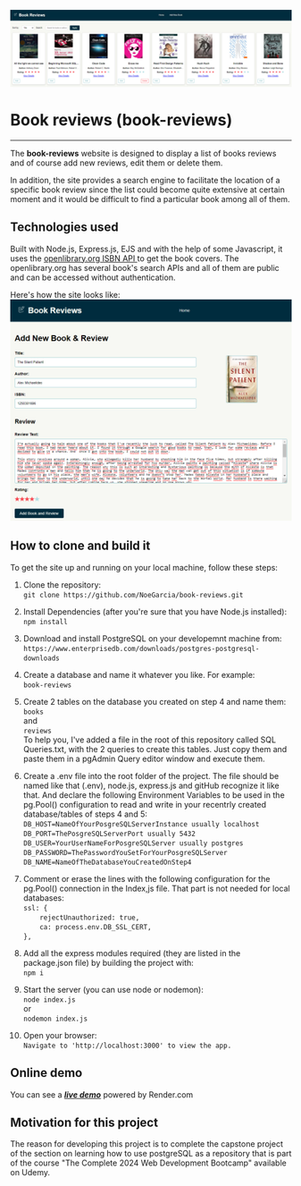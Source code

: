 [![Header](https://github.com/NoeGarcia/book-reviews/blob/main/public/images/gitHeader.png?raw=true)](https://github.com/NoeGarcia/book-reviews/)
# Book reviews (book-reviews)
***
The **book-reviews** website is designed to display a list of books reviews and of course add new reviews, edit them or delete them.

In addition, the site provides a search engine to facilitate the location of a specific book review since the list could become quite extensive at certain moment and it would be difficult to find a particular book among all of them.

## Technologies used
Built with Node.js, Express.js, EJS and with the help of some Javascript, it uses the [openlibrary.org ISBN API ](https://openlibrary.org/dev/docs/api/books) to get the book covers. The openlibrary.org has several book's search APIs and all of them are public and can be accessed without authentication.  

Here's how the site looks like:  
![Book-reviews site sample](https://github.com/NoeGarcia/book-reviews/blob/main/public/images/gitDetailsPage.png?raw=true)

## How to clone and build it
To get the site up and running on your local machine, follow these steps: 
1. Clone the repository:  
    `git clone https://github.com/NoeGarcia/book-reviews.git`

2. Install Dependencies (after you're sure that you have Node.js installed):  
	`npm install`

3. Download and install PostgreSQL on your developemnt machine from:  
	`https://www.enterprisedb.com/downloads/postgres-postgresql-downloads`

4. Create a database and name it whatever you like. For example:  
	`book-reviews`  

5. Create 2 tables on the database you created on step 4 and name them:  
	`books`  
	and  
	`reviews`  
	To help you, I've added a file in the root of this repository called SQL Queries.txt, with the 2 queries to create this tables. Just copy them and paste them in a pgAdmin Query editor window and execute them.  

6. Create a .env file into the root folder of the project. The file should be named like that (.env), node.js, express.js and gitHub recognize it like that. And declare the following Environment Variables to be used in the pg.Pool() configuration to read and write in your recentrly created database/tables of steps 4 and 5:  
	`DB_HOST=NameOfYourPosgreSQLServerInstance usually localhost`  
	`DB_PORT=ThePosgreSQLServerPort usually 5432`  
	`DB_USER=YourUserNameForPosgreSQLServer usually postgres`  
	`DB_PASSWORD=ThePasswordYouSetForYourPosgreSQLServer`  
	`DB_NAME=NameOfTheDatabaseYouCreatedOnStep4`  

7. Comment or erase the lines with the following configuration for the pg.Pool() connection in the Index,js file. That part is not needed for local databases:  
	`ssl: {`  
    `    rejectUnauthorized: true,`  
    `    ca: process.env.DB_SSL_CERT,`  
    `},`  

8. Add all the express modules required (they are listed in the package.json file) by building the project with:  
	`npm i`  

9. Start the server (you can use node or nodemon):  
	`node index.js`  
	or  
	`nodemon index.js`
10. Open your browser:  
	`Navigate to 'http://localhost:3000' to view the app.`
	
## Online demo
You can see a ***[live demo](https://book-reviews-3eq7.onrender.com)*** powered by Render.com

## Motivation for this project
The reason for developing this project is to complete the capstone project of the section on learning how to use postgreSQL as a repository that is part of the course "The Complete 2024 Web Development Bootcamp" available on Udemy.
